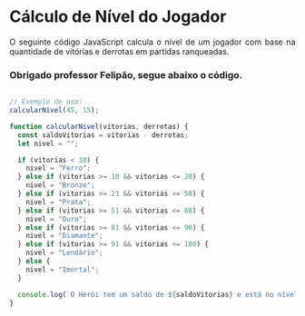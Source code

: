# Cálculo de Nível do Jogador

<p align="justify">O seguinte código JavaScript calcula o nível de um jogador com base na quantidade de vitórias e derrotas em partidas ranqueadas.</p>

### Obrigado professor Felipão, segue abaixo o código.

```javascript

// Exemplo de uso:
calcularNivel(45, 15);

function calcularNivel(vitorias, derrotas) {
  const saldoVitorias = vitorias - derrotas;
  let nivel = "";

  if (vitorias < 10) {
    nivel = "Ferro";
  } else if (vitorias >= 10 && vitorias <= 20) {
    nivel = "Bronze";
  } else if (vitorias >= 21 && vitorias <= 50) {
    nivel = "Prata";
  } else if (vitorias >= 51 && vitorias <= 80) {
    nivel = "Ouro";
  } else if (vitorias >= 81 && vitorias <= 90) {
    nivel = "Diamante";
  } else if (vitorias >= 91 && vitorias <= 100) {
    nivel = "Lendário";
  } else {
    nivel = "Imortal";
  }

  console.log(`O Herói tem um saldo de ${saldoVitorias} e está no nível de ${nivel}`);
}
